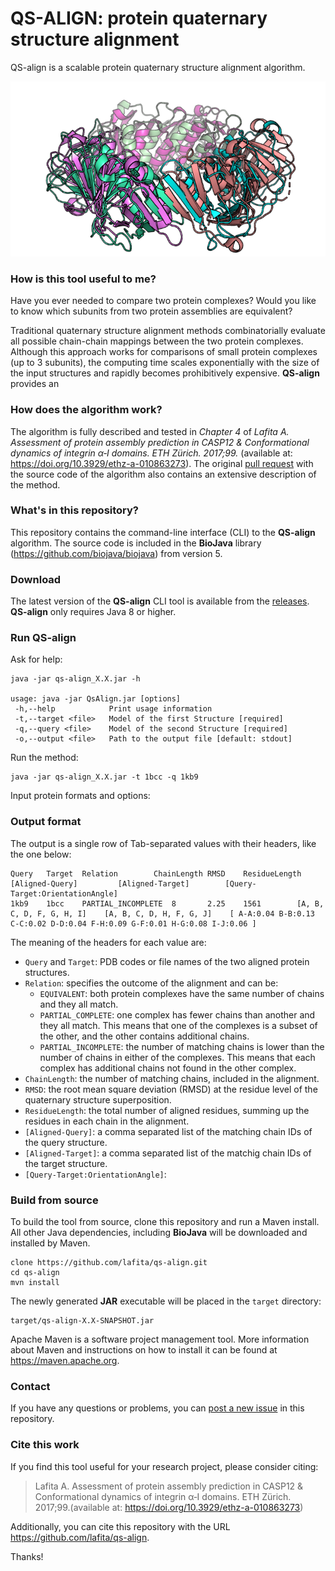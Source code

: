 # QS-ALIGN: protein quaternary structure alignment

QS-align is a scalable protein quaternary structure alignment algorithm.

![pic](qs-align_pic.png)

### How is this tool useful to me?

Have you ever needed to compare two protein complexes? 
Would you like to know which subunits from two protein assemblies are equivalent?

Traditional quaternary structure alignment methods combinatorially evaluate all possible chain-chain mappings between the two protein complexes. 
Although this approach works for comparisons of small protein complexes (up to 3 subunits), the computing time scales exponentially with the size of the input structures and rapidly becomes prohibitively expensive. 
**QS-align** provides an 

### How does the algorithm work?

The algorithm is fully described and tested in *Chapter 4* of *Lafita A. Assessment of protein assembly prediction in CASP12 & Conformational dynamics of integrin α‐I domains. ETH Zürich. 2017;99.* (available at: https://doi.org/10.3929/ethz-a-010863273).
The original [pull request](https://github.com/biojava/biojava/pull/571) with the source code of the algorithm also contains an extensive description of the method.

### What's in this repository?

This repository contains the command-line interface (CLI) to the **QS-align** algorithm.
The source code is included in the **BioJava** library (https://github.com/biojava/biojava) from version 5.

### Download

The latest version of the **QS-align** CLI tool is available from the [releases](https://github.com/lafita/qs-align/releases).
**QS-align** only requires Java 8 or higher.

### Run QS-align

Ask for help:

```
java -jar qs-align_X.X.jar -h

usage: java -jar QsAlign.jar [options]
 -h,--help            Print usage information
 -t,--target <file>   Model of the first Structure [required]
 -q,--query <file>    Model of the second Structure [required]
 -o,--output <file>   Path to the output file [default: stdout]
```

Run the method:

```
java -jar qs-align_X.X.jar -t 1bcc -q 1kb9
```

Input protein formats and options:

### Output format

The output is a single row of Tab-separated values with their headers, like the one below:

```
Query	Target	Relation		ChainLength	RMSD	ResidueLength	[Aligned-Query]			[Aligned-Target]		[Query-Target:OrientationAngle]
1kb9	1bcc	PARTIAL_INCOMPLETE	8		2.25	1561		[A, B, C, D, F, G, H, I]	[A, B, C, D, H, F, G, J]	[ A-A:0.04 B-B:0.13 C-C:0.02 D-D:0.04 F-H:0.09 G-F:0.01 H-G:0.08 I-J:0.06 ]
```

The meaning of the headers for each value are:

- `Query` and `Target`: PDB codes or file names of the two aligned protein structures.
- `Relation`: specifies the outcome of the alignment and can be:
   - `EQUIVALENT`: both protein complexes have the same number of chains and they all match.
   - `PARTIAL_COMPLETE`: one complex has fewer chains than another and they all match. This means that one of the complexes is a subset of the other, and the other contains additional chains.
   - `PARTIAL_INCOMPLETE`: the number of matching chains is lower than the number of chains in either of the complexes. This means that each complex has additional chains not found in the other complex.
- `ChainLength`: the number of matching chains, included in the alignment.
- `RMSD`: the root mean square deviation (RMSD) at the residue level of the quaternary structure superposition.
- `ResidueLength`: the total number of aligned residues, summing up the residues in each chain in the alignment.
- `[Aligned-Query]`: a comma separated list of the matching chain IDs of the query structure.
- `[Aligned-Target]`: a comma separated list of the matchig chain IDs of the target structure.
- `[Query-Target:OrientationAngle]`:


### Build from source

To build the tool from source, clone this repository and run a Maven install.
All other Java dependencies, including **BioJava** will be downloaded and installed by Maven.

```
clone https://github.com/lafita/qs-align.git
cd qs-align
mvn install
```

The newly generated **JAR** executable will be placed in the `target` directory:

```
target/qs-align-X.X-SNAPSHOT.jar
```

Apache Maven is a software project management tool.
More information about Maven and instructions on how to install it can be found at https://maven.apache.org.

### Contact

If you have any questions or problems, you can [post a new issue](https://github.com/lafita/qs-align/issues/new) in this repository.

### Cite this work

If you find this tool useful for your research project, please consider citing:

>Lafita A. Assessment of protein assembly prediction in CASP12 & Conformational dynamics of integrin α‐I domains. ETH Zürich. 2017;99.(available at: https://doi.org/10.3929/ethz-a-010863273)

Additionally, you can cite this repository with the URL https://github.com/lafita/qs-align. 

Thanks!

